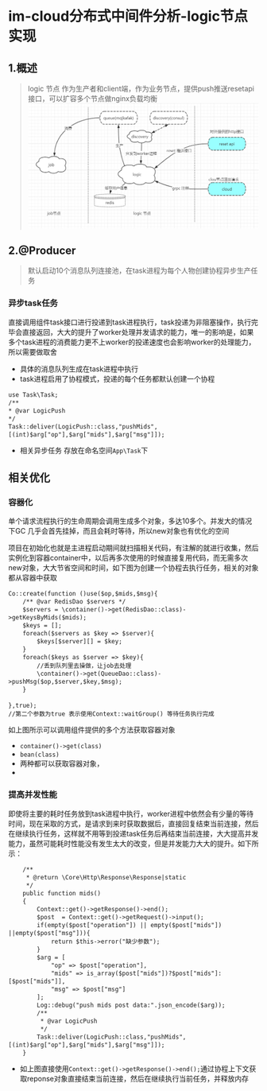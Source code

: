 # im-cloud分布式中间件分析-logic节点实现

## 1.概述
> logic 节点 作为生产者和client端，作为业务节点，提供push推送resetapi接口，可以扩容多个节点做nginx负载均衡
![](../resource/logic节点.png)


## 2.@Producer 
> 默认启动10个消息队列连接池，在task进程为每个人物创建协程异步生产任务
### 异步task任务
直接调用组件task接口进行投递到task进程执行，task投递为非阻塞操作，执行完毕会直接返回，大大的提升了worker处理并发请求的能力，唯一的影响是，如果多个task进程的消费能力更不上worker的投递速度也会影响worker的处理能力，所以需要做取舍
- 具体的消息队列生成在task进程中执行
- task进程启用了协程模式，投递的每个任务都默认创建一个协程

```
use Task\Task;
/**
* @var LogicPush
*/
Task::deliver(LogicPush::class,"pushMids",[(int)$arg["op"],$arg["mids"],$arg["msg"]]);
```
- 相关异步任务 存放在命名空间`App\Task`下

## 相关优化
### 容器化
单个请求流程执行的生命周期会调用生成多个对象，多达10多个。并发大的情况下GC 几乎会首先挂掉，而且会耗时等待，所以new对象也有优化的空间

项目在初始化也就是主进程启动期间就扫描相关代码，有注解的就进行收集，然后实例化到容器container中，以后再多次使用的时候直接复用代码，而无需多次new对象，大大节省空间和时间，如下图为创建一个协程去执行任务，相关的对象都从容器中获取
```
Co::create(function ()use($op,$mids,$msg){
    /** @var RedisDao $servers */
    $servers = \container()->get(RedisDao::class)->getKeysByMids($mids);
    $keys = [];
    foreach($servers as $key => $server){
        $keys[$server][] = $key;
    }
    foreach($keys as $server => $key){
        //丢到队列里去操做，让job去处理
        \container()->get(QueueDao::class)->pushMsg($op,$server,$key,$msg);
    }

},true);
//第二个参数为true 表示使用Context::waitGroup() 等待任务执行完成
```
如上图所示可以调用组件提供的多个方法获取容器对象
- `container()->get(class)`
- `bean(class)`
- 两种都可以获取容器对象，
- 
### 提高并发性能
即使将主要的耗时任务放到task进程中执行，worker进程中依然会有少量的等待时间，现在采取的方式，是请求到来时获取数据后，直接回复结束当前连接，然后在继续执行任务，这样就不用等到投递task任务后再结束当前连接，大大提高并发能力，虽然可能耗时性能没有发生太大的改变，但是并发能力大大的提升。如下所示：
```
    /**
     * @return \Core\Http\Response\Response|static
     */
    public function mids()
    {
        Context::get()->getResponse()->end();
        $post  = Context::get()->getRequest()->input();
        if(empty($post["operation"]) || empty($post["mids"]) ||empty($post["msg"])){
            return $this->error("缺少参数");
        }
        $arg = [
            "op" => $post["operation"],
            "mids" => is_array($post["mids"])?$post["mids"]:[$post["mids"]],
            "msg" => $post["msg"]
        ];
        Log::debug("push mids post data:".json_encode($arg));
        /**
         * @var LogicPush
         */
        Task::deliver(LogicPush::class,"pushMids",[(int)$arg["op"],$arg["mids"],$arg["msg"]]);
    }
```
- 如上图直接使用`Context::get()->getResponse()->end();`通过协程上下文获取reponse对象直接结束当前连接，然后在继续执行当前任务，并释放内存
